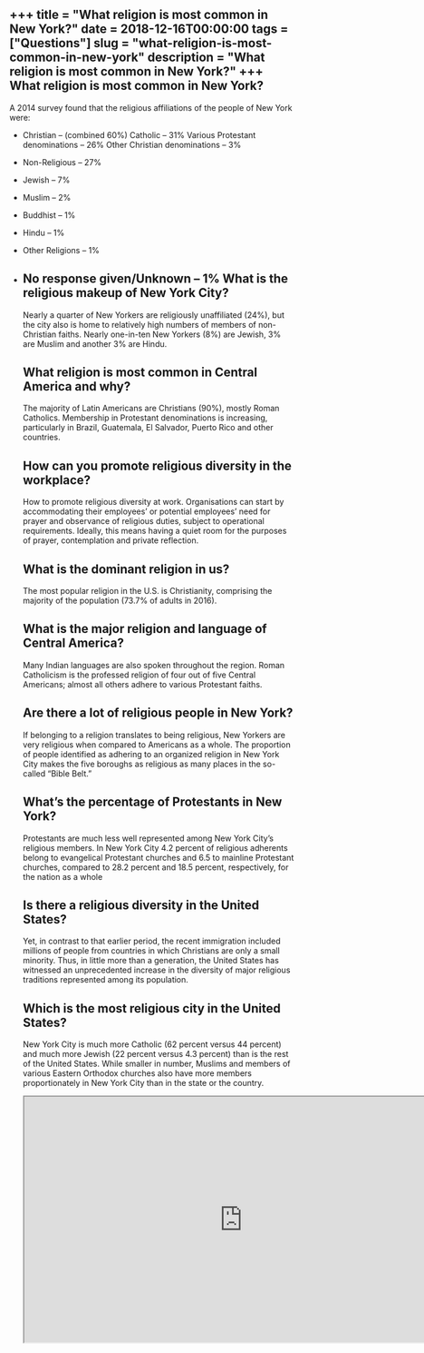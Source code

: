 +++
title = "What religion is most common in New York?"
date = 2018-12-16T00:00:00
tags = ["Questions"]
slug = "what-religion-is-most-common-in-new-york"
description = "What religion is most common in New York?"
+++
What religion is most common in New York?
-----------------------------------------

A 2014 survey found that the religious affiliations of the people of New York were:

- Christian – (combined 60%) Catholic – 31% Various Protestant denominations – 26% Other Christian denominations – 3%
- Non-Religious – 27%
- Jewish – 7%
- Muslim – 2%
- Buddhist – 1%
- Hindu – 1%
- Other Religions – 1%
- No response given/Unknown – 1% What is the religious makeup of New York City?
    ----------------------------------------------
    
    Nearly a quarter of New Yorkers are religiously unaffiliated (24%), but the city also is home to relatively high numbers of members of non-Christian faiths. Nearly one-in-ten New Yorkers (8%) are Jewish, 3% are Muslim and another 3% are Hindu.
    
    What religion is most common in Central America and why?
    --------------------------------------------------------
    
    The majority of Latin Americans are Christians (90%), mostly Roman Catholics. Membership in Protestant denominations is increasing, particularly in Brazil, Guatemala, El Salvador, Puerto Rico and other countries.
    
    How can you promote religious diversity in the workplace?
    ---------------------------------------------------------
    
    How to promote religious diversity at work. Organisations can start by accommodating their employees’ or potential employees’ need for prayer and observance of religious duties, subject to operational requirements. Ideally, this means having a quiet room for the purposes of prayer, contemplation and private reflection.
    
    What is the dominant religion in us?
    ------------------------------------
    
    The most popular religion in the U.S. is Christianity, comprising the majority of the population (73.7% of adults in 2016).
    
    What is the major religion and language of Central America?
    -----------------------------------------------------------
    
    Many Indian languages are also spoken throughout the region. Roman Catholicism is the professed religion of four out of five Central Americans; almost all others adhere to various Protestant faiths.
    
    Are there a lot of religious people in New York?
    ------------------------------------------------
    
    If belonging to a religion translates to being religious, New Yorkers are very religious when compared to Americans as a whole. The proportion of people identified as adhering to an organized religion in New York City makes the five boroughs as religious as many places in the so-called “Bible Belt.”
    
    What’s the percentage of Protestants in New York?
    -------------------------------------------------
    
    Protestants are much less well represented among New York City’s religious members. In New York City 4.2 percent of religious adherents belong to evangelical Protestant churches and 6.5 to mainline Protestant churches, compared to 28.2 percent and 18.5 percent, respectively, for the nation as a whole
    
    Is there a religious diversity in the United States?
    ----------------------------------------------------
    
    Yet, in contrast to that earlier period, the recent immigration included millions of people from countries in which Christians are only a small minority. Thus, in little more than a generation, the United States has witnessed an unprecedented increase in the diversity of major religious traditions represented among its population.
    
    Which is the most religious city in the United States?
    ------------------------------------------------------
    
    New York City is much more Catholic (62 percent versus 44 percent) and much more Jewish (22 percent versus 4.3 percent) than is the rest of the United States. While smaller in number, Muslims and members of various Eastern Orthodox churches also have more members proportionately in New York City than in the state or the country.
    
    <iframe allow="accelerometer; autoplay; clipboard-write; encrypted-media; gyroscope; picture-in-picture" allowfullscreen="" class="__youtube_prefs__  epyt-is-override  no-lazyload" data-no-lazy="1" data-origheight="433" data-origwidth="770" data-skipgform_ajax_framebjll="" height="433" id="_ytid_78065" loading="lazy" src="https://www.youtube.com/embed/m6dCxo7t_aE?enablejsapi=1&autoplay=0&cc_load_policy=0&cc_lang_pref=&iv_load_policy=1&loop=0&modestbranding=0&rel=1&fs=1&playsinline=0&autohide=2&theme=dark&color=red&controls=1&" title="YouTube player" width="770"></iframe>